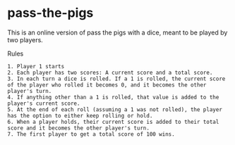 # pass-the-pigs


This is an online version of pass the pigs with a dice, meant to be played by two players.

Rules

    1. Player 1 starts
    2. Each player has two scores: A current score and a total score.
    3. In each turn a dice is rolled. If a 1 is rolled, the current score of the player who rolled it becomes 0, and it becomes the other player's turn. 
    4. If anything other than a 1 is rolled, that value is added to the player's current score.
    5. At the end of each roll (assuming a 1 was not rolled), the player has the option to either keep rolling or hold.
    6. When a player holds, their current score is added to their total score and it becomes the other player's turn. 
    7. The first player to get a total score of 100 wins.